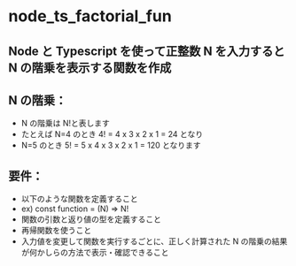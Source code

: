 # node_ts_factorial_fun

## Node と Typescript を使って正整数 N を入力すると N の階乗を表示する関数を作成

## N の階乗：

- N の階乗は N!と表します
- たとえば N=4 のとき 4! = 4 x 3 x 2 x 1 = 24 となり
- N=5 のとき 5! = 5 x 4 x 3 x 2 x 1 = 120 となります

## 要件：

- 以下のような関数を定義すること
- ex) const function = (N) => N!
- 関数の引数と返り値の型を定義すること
- 再帰関数を使うこと
- 入力値を変更して関数を実行するごとに、正しく計算された N の階乗の結果が何かしらの方法で表示・確認できること
